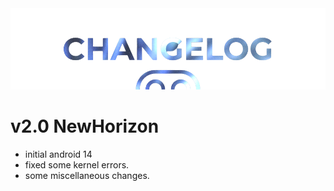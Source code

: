 <img src="https://raw.githubusercontent.com/DroidX-UI-Devices/Official_Devices/13/banners/changelogs.png" />

# v2.0 NewHorizon

- initial android 14 
- fixed some kernel errors.
- some miscellaneous changes.

